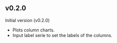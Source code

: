 ## v0.2.0

Initial version (v0.2.0)

- Plots column charts.
- Input label serie to set the labels of the columns.

